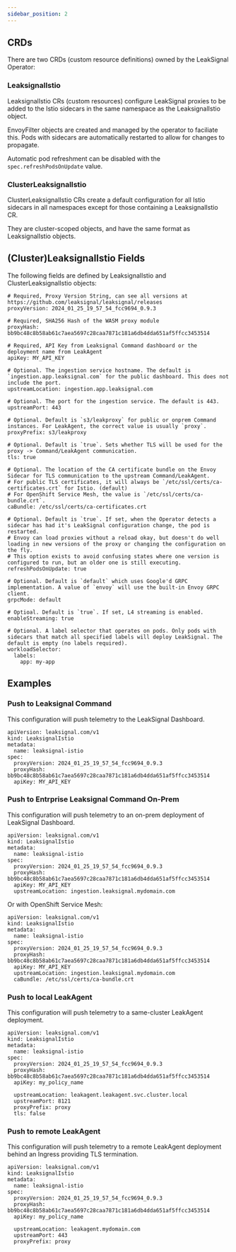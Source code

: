 ```yaml
---
sidebar_position: 2
---
```


## CRDs

There are two CRDs (custom resource definitions) owned by the LeakSignal Operator:

### LeaksignalIstio

LeaksignalIstio CRs (custom resources) configure LeakSignal proxies to be added to the Istio sidecars in the same namespace as the LeaksignalIstio object.

EnvoyFilter objects are created and managed by the operator to faciliate this. Pods with sidecars are automatically restarted to allow for changes to propagate.

Automatic pod refreshment can be disabled with the `spec.refreshPodsOnUpdate` value.

### ClusterLeaksignalIstio

ClusterLeaksignalIstio CRs create a default configuration for all Istio sidecars in all namespaces except for those containing a LeaksignalIstio CR.

They are cluster-scoped objects, and have the same format as LeaksignalIstio objects.

## (Cluster)LeaksignalIstio Fields

The following fields are defined by LeaksignalIstio and ClusterLeaksignalIstio objects:
```
# Required, Proxy Version String, can see all versions at https://github.com/leaksignal/leaksignal/releases
proxyVersion: 2024_01_25_19_57_54_fcc9694_0.9.3

# Required, SHA256 Hash of the WASM proxy module
proxyHash: bb9bc48c8b58ab61c7aea5697c28caa7871c181a6db4dda651af5ffcc3453514

# Required, API Key from Leaksignal Command dashboard or the deployment name from LeakAgent
apiKey: MY_API_KEY

# Optional. The ingestion service hostname. The default is `ingestion.app.leaksignal.com` for the public dashboard. This does not include the port.
upstreamLocation: ingestion.app.leaksignal.com

# Optional. The port for the ingestion service. The default is 443.
upstreamPort: 443

# Optional. Default is `s3/leakproxy` for public or onprem Command instances. For LeakAgent, the correct value is usually `proxy`.
proxyPrefix: s3/leakproxy

# Optional. Default is `true`. Sets whether TLS will be used for the proxy -> Command/LeakAgent communication.
tls: true

# Optional. The location of the CA certificate bundle on the Envoy Sidecar for TLS communication to the upstream Command/LeakAgent.
# For public TLS certificates, it will always be `/etc/ssl/certs/ca-certificates.crt` for Istio. (default)
# For OpenShift Service Mesh, the value is `/etc/ssl/certs/ca-bundle.crt`.
caBundle: /etc/ssl/certs/ca-certificates.crt

# Optional. Default is `true`. If set, when the Operator detects a sidecar has had it's LeakSignal configuration change, the pod is restarted.
# Envoy can load proxies without a reload okay, but doesn't do well loading in new versions of the proxy or changing the configuration on the fly.
# This option exists to avoid confusing states where one version is configured to run, but an older one is still executing.
refreshPodsOnUpdate: true

# Optional. Default is `default` which uses Google'd GRPC implementation. A value of `envoy` will use the built-in Envoy GRPC client.
grpcMode: default

# Optioal. Default is `true`. If set, L4 streaming is enabled.
enableStreaming: true

# Optional. A label selector that operates on pods. Only pods with sidecars that match all specified labels will deploy LeakSignal. The default is empty (no labels required).
workloadSelector:
  labels:
    app: my-app
```

## Examples

### Push to Leaksignal Command
This configuration will push telemetry to the LeakSignal Dashboard.

```
apiVersion: leaksignal.com/v1
kind: LeaksignalIstio
metadata:
  name: leaksignal-istio
spec:
  proxyVersion: 2024_01_25_19_57_54_fcc9694_0.9.3
  proxyHash: bb9bc48c8b58ab61c7aea5697c28caa7871c181a6db4dda651af5ffcc3453514
  apiKey: MY_API_KEY
```

### Push to Entrprise Leaksignal Command On-Prem
This configuration will push telemetry to an on-prem deployment of LeakSignal Dashboard.

```
apiVersion: leaksignal.com/v1
kind: LeaksignalIstio
metadata:
  name: leaksignal-istio
spec:
  proxyVersion: 2024_01_25_19_57_54_fcc9694_0.9.3
  proxyHash: bb9bc48c8b58ab61c7aea5697c28caa7871c181a6db4dda651af5ffcc3453514
  apiKey: MY_API_KEY
  upstreamLocation: ingestion.leaksignal.mydomain.com
```

Or with OpenShift Service Mesh:

```
apiVersion: leaksignal.com/v1
kind: LeaksignalIstio
metadata:
  name: leaksignal-istio
spec:
  proxyVersion: 2024_01_25_19_57_54_fcc9694_0.9.3
  proxyHash: bb9bc48c8b58ab61c7aea5697c28caa7871c181a6db4dda651af5ffcc3453514
  apiKey: MY_API_KEY
  upstreamLocation: ingestion.leaksignal.mydomain.com
  caBundle: /etc/ssl/certs/ca-bundle.crt
```

### Push to local LeakAgent
This configuration will push telemetry to a same-cluster LeakAgent deployment.

```
apiVersion: leaksignal.com/v1
kind: LeaksignalIstio
metadata:
  name: leaksignal-istio
spec:
  proxyVersion: 2024_01_25_19_57_54_fcc9694_0.9.3
  proxyHash: bb9bc48c8b58ab61c7aea5697c28caa7871c181a6db4dda651af5ffcc3453514
  apiKey: my_policy_name

  upstreamLocation: leakagent.leakagent.svc.cluster.local
  upstreamPort: 8121
  proxyPrefix: proxy
  tls: false
```

### Push to remote LeakAgent
This configuration will push telemetry to a remote LeakAgent deployment behind an Ingress providing TLS termination.

```
apiVersion: leaksignal.com/v1
kind: LeaksignalIstio
metadata:
  name: leaksignal-istio
spec:
  proxyVersion: 2024_01_25_19_57_54_fcc9694_0.9.3
  proxyHash: bb9bc48c8b58ab61c7aea5697c28caa7871c181a6db4dda651af5ffcc3453514
  apiKey: my_policy_name

  upstreamLocation: leakagent.mydomain.com
  upstreamPort: 443
  proxyPrefix: proxy
```